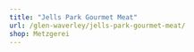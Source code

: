 ```yaml
---
title: "Jells Park Gourmet Meat"
url: /glen-waverley/jells-park-gourmet-meat/
shop: Metzgerei
---
```

